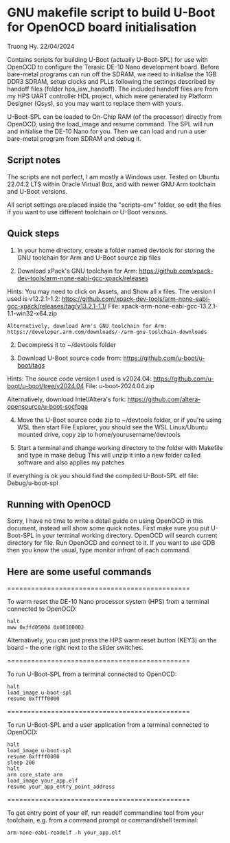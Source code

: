# GNU makefile script to build U-Boot for OpenOCD board initialisation

Truong Hy.  22/04/2024

Contains scripts for building U-Boot (actually U-Boot-SPL) for use with OpenOCD to configure the Terasic DE-10 Nano development board.  Before bare-metal programs can run off the SDRAM, we need to initialise the 1GB DDR3 SDRAM, setup clocks and PLLs following the settings described by handoff files (folder hps_isw_handoff).  The included handoff files are from my HPS UART controller HDL project, which were generated by Platform Designer (Qsys), so you may want to replace them with yours.

U-Boot-SPL can be loaded to On-Chip RAM (of the processor) directly from OpenOCD, using the load_image and resume command.  The SPL will run and initialise the DE-10 Nano for you.  Then we can load and run a user bare-metal program from SDRAM and debug it.

## Script notes

The scripts are not perfect, I am mostly a Windows user.  Tested on Ubuntu 22.04.2 LTS within Oracle Virtual Box, and with newer GNU Arm toolchain and U-Boot versions.

All script settings are placed inside the "scripts-env" folder, so edit the files if you want to use different toolchain or U-Boot versions.

## Quick steps

1. In your home directory, create a folder named devtools for storing the GNU toolchain for Arm and U-Boot source zip files

2. Download xPack's GNU toolchain for Arm:
  https://github.com/xpack-dev-tools/arm-none-eabi-gcc-xpack/releases

  Hints:
    You may need to click on Assets, and Show all x files.
    The version I used is v12.2.1-1.2:
      https://github.com/xpack-dev-tools/arm-none-eabi-gcc-xpack/releases/tag/v13.2.1-1.1/
      File: xpack-arm-none-eabi-gcc-13.2.1-1.1-win32-x64.zip
			
	Alternatively, download Arm's GNU toolchain for Arm:
	https://developer.arm.com/downloads/-/arm-gnu-toolchain-downloads

2. Decompress it to ~/devtools folder

3. Download U-Boot source code from:
  https://github.com/u-boot/u-boot/tags

  Hints:
    The source code version I used is v2024.04:
      https://github.com/u-boot/u-boot/tree/v2024.04
      File: u-boot-2024.04.zip
      
Alternatively, download Intel/Altera's fork:
  https://github.com/altera-opensource/u-boot-socfpga

4. Move the U-Boot source code zip to ~/devtools folder, or if you're using WSL then start File Explorer, you should see the WSL Linux/Ubuntu mounted drive, copy zip to home/yourusername/devtools

5. Start a terminal and change working directory to the folder with Makefile and type in make debug
This will unzip it into a new folder called software and also applies my patches

If everything is ok you should find the compiled U-Boot-SPL elf file:
Debug/u-boot-spl

## Running with OpenOCD

Sorry, I have no time to write a detail guide on using OpenOCD in this document, instead will show some quick notes.
First make sure you put U-Boot-SPL in your terminal working directory.  OpenOCD will search current directory for file.
Run OpenOCD and connect to it.  If you want to use GDB then you know the usual, type monitor infront of each command.

## Here are some useful commands

==============================================

To warm reset the DE-10 Nano processor system (HPS) from a terminal connected to OpenOCD:
```
halt
mww 0xffd05004 0x00100002
```

Alternatively, you can just press the HPS warm reset button (KEY3) on the board - the one right next to the slider switches.

==============================================

To run U-Boot-SPL from a terminal connected to OpenOCD:
```
halt
load_image u-boot-spl
resume 0xffff0000
```

==============================================

To run U-Boot-SPL and a user application from a terminal connected to OpenOCD:
```
halt
load_image u-boot-spl
resume 0xffff0000
sleep 200
halt
arm core_state arm
load_image your_app.elf
resume your_app_entry_point_address
```

==============================================

To get entry point of your elf, run readelf commandline tool from your toolchain, e.g. from a command prompt or command/shell terminal:
```
arm-none-eabi-readelf -h your_app.elf
```
